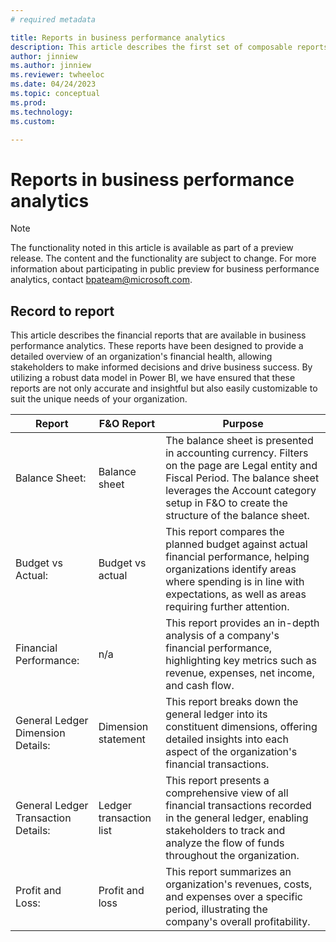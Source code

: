 ```yaml
---
# required metadata

title: Reports in business performance analytics
description: This article describes the first set of composable reports that relate to the record to report value chain in business performance analytics
author: jinniew
ms.author: jinniew
ms.reviewer: twheeloc 
ms.date: 04/24/2023
ms.topic: conceptual
ms.prod: 
ms.technology:
ms.custom:

---
```


# Reports in business performance analytics

>[!NOTE]
>The functionality noted in this article is available as part of a preview release. The content and the functionality are subject to change. 
>For more information about participating in public preview for business performance analytics, contact bpateam@microsoft.com.


## Record to report 
This article describes the financial reports that are available in business performance analytics. 
These reports have been designed to provide a detailed overview of an organization's financial health, allowing stakeholders to make informed decisions and drive 
business success. By utilizing a robust data model in Power BI, we have ensured that these reports are not only accurate and insightful but also easily customizable to 
suit the unique needs of your organization.


| Report                              | F&O Report              | Purpose                                                                                                                                                                                                                    |
| ----------------------------------- | ----------------------- | -------------------------------------------------------------------------------------------------------------------------------------------------------------------------------------------------------------------------- |
| Balance Sheet:                      | Balance sheet           | The balance sheet is presented in accounting currency. Filters on the page are Legal entity and Fiscal Period. The balance sheet leverages the Account category setup in F&O to create the structure of the balance sheet. |
| Budget vs Actual:                   | Budget vs actual        | This report compares the planned budget against actual financial performance, helping organizations identify areas where spending is in line with expectations, as well as areas requiring further attention.              |
| Financial Performance:              | n/a                     | This report provides an in-depth analysis of a company's financial performance, highlighting key metrics such as revenue, expenses, net income, and cash flow.                                                             |
| General Ledger Dimension Details:   | Dimension statement     | This report breaks down the general ledger into its constituent dimensions, offering detailed insights into each aspect of the organization's financial transactions.                                                      |
| General Ledger Transaction Details: | Ledger transaction list | This report presents a comprehensive view of all financial transactions recorded in the general ledger, enabling stakeholders to track and analyze the flow of funds throughout the organization.                          |
| Profit and Loss:                    | Profit and loss         | This report summarizes an organization's revenues, costs, and expenses over a specific period, illustrating the company's overall profitability.                                                                           |
